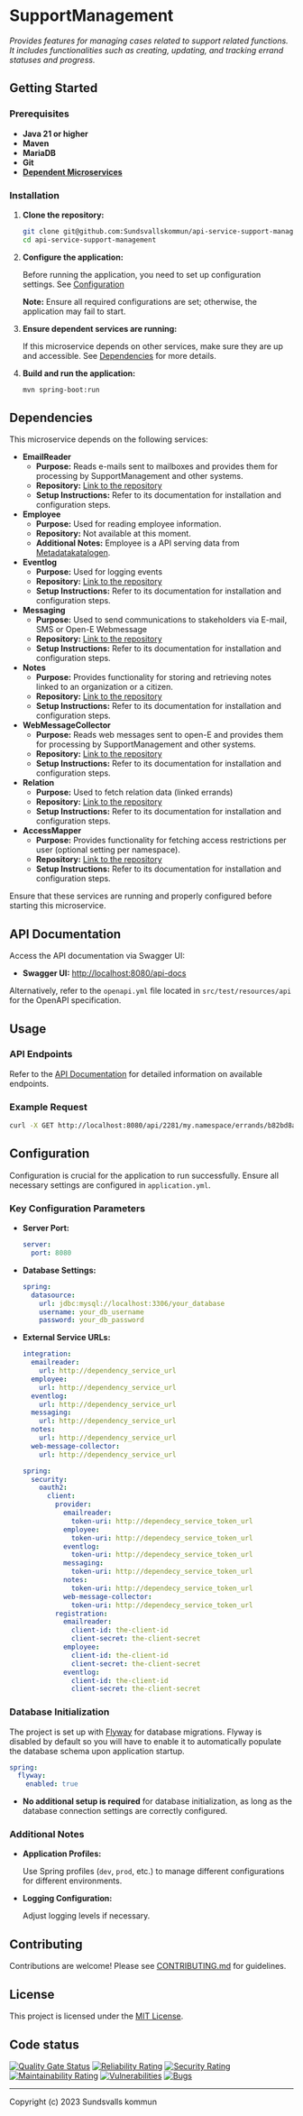 # SupportManagement

_Provides features for managing cases related to support related functions. It includes functionalities such as
creating, updating, and tracking errand statuses and progress._

## Getting Started

### Prerequisites

- **Java 21 or higher**
- **Maven**
- **MariaDB**
- **Git**
- **[Dependent Microservices](#dependencies)**

### Installation

1. **Clone the repository:**

   ```bash
   git clone git@github.com:Sundsvallskommun/api-service-support-management.git
   cd api-service-support-management
   ```
2. **Configure the application:**

   Before running the application, you need to set up configuration settings.
   See [Configuration](#Configuration)

   **Note:** Ensure all required configurations are set; otherwise, the application may fail to start.

3. **Ensure dependent services are running:**

   If this microservice depends on other services, make sure they are up and accessible.
   See [Dependencies](#dependencies) for more details.

4. **Build and run the application:**

   ```bash
   mvn spring-boot:run
   ```

## Dependencies

This microservice depends on the following services:

- **EmailReader**
  - **Purpose:** Reads e-mails sent to mailboxes and provides them for processing by SupportManagement and other
    systems.
  - **Repository:** [Link to the repository](https://github.com/Sundsvallskommun/api-service-email-reader)
  - **Setup Instructions:** Refer to its documentation for installation and configuration steps.
- **Employee**
  - **Purpose:** Used for reading employee information.
  - **Repository:** Not available at this moment.
  - **Additional Notes:** Employee is a API serving data
    from [Metadatakatalogen](https://utveckling.sundsvall.se/digital-infrastruktur/metakatalogen).
- **Eventlog**
  - **Purpose:** Used for logging events
  - **Repository:** [Link to the repository](https://github.com/Sundsvallskommun/api-service-eventlog)
  - **Setup Instructions:** Refer to its documentation for installation and configuration steps.
- **Messaging**
  - **Purpose:** Used to send communications to stakeholders via E-mail, SMS or Open-E Webmessage
  - **Repository:** [Link to the repository](https://github.com/Sundsvallskommun/api-service-messaging)
  - **Setup Instructions:** Refer to its documentation for installation and configuration steps.
- **Notes**
  - **Purpose:** Provides functionality for storing and retrieving notes linked to an organization or a citizen.
  - **Repository:** [Link to the repository](https://github.com/Sundsvallskommun/api-service-notes)
  - **Setup Instructions:** Refer to its documentation for installation and configuration steps.
- **WebMessageCollector**
  - **Purpose:** Reads web messages sent to open-E and provides them for processing by SupportManagement and other
    systems.
  - **Repository:** [Link to the repository](https://github.com/Sundsvallskommun/api-service-web-message-collector)
  - **Setup Instructions:** Refer to its documentation for installation and configuration steps.
- **Relation**
  - **Purpose:** Used to fetch relation data (linked errands)
  - **Repository:** [Link to the repository](https://github.com/Sundsvallskommun/api-service-relations)
  - **Setup Instructions:** Refer to its documentation for installation and configuration steps.
- **AccessMapper**
  - **Purpose:** Provides functionality for fetching access restrictions per user (optional setting per namespace).
  - **Repository:** [Link to the repository](https://github.com/Sundsvallskommun/api-service-access-mapper)
  - **Setup Instructions:** Refer to its documentation for installation and configuration steps.

Ensure that these services are running and properly configured before starting this microservice.

## API Documentation

Access the API documentation via Swagger UI:

- **Swagger UI:** [http://localhost:8080/api-docs](http://localhost:8080/api-docs)

Alternatively, refer to the `openapi.yml` file located in `src/test/resources/api` for the OpenAPI specification.

## Usage

### API Endpoints

Refer to the [API Documentation](#api-documentation) for detailed information on available endpoints.

### Example Request

```bash
curl -X GET http://localhost:8080/api/2281/my.namespace/errands/b82bd8ac-1507-4d9a-958d-369261eecc15/communication
```

## Configuration

Configuration is crucial for the application to run successfully. Ensure all necessary settings are configured in
`application.yml`.

### Key Configuration Parameters

- **Server Port:**

  ```yaml
  server:
    port: 8080
  ```
- **Database Settings:**

  ```yaml
  spring:
    datasource:
      url: jdbc:mysql://localhost:3306/your_database
      username: your_db_username
      password: your_db_password
  ```
- **External Service URLs:**

  ```yaml
  integration:
    emailreader:
      url: http://dependency_service_url
    employee:
      url: http://dependency_service_url
    eventlog:
      url: http://dependency_service_url
    messaging:
      url: http://dependency_service_url
    notes:
      url: http://dependency_service_url
    web-message-collector:
      url: http://dependency_service_url

  spring:
    security:
      oauth2:
        client:
          provider:
            emailreader:
              token-uri: http://dependecy_service_token_url
            employee:
              token-uri: http://dependecy_service_token_url
            eventlog:
              token-uri: http://dependecy_service_token_url
            messaging:
              token-uri: http://dependecy_service_token_url
            notes:
              token-uri: http://dependecy_service_token_url
            web-message-collector:
              token-uri: http://dependecy_service_token_url
          registration:
            emailreader:
              client-id: the-client-id
              client-secret: the-client-secret
            employee:
              client-id: the-client-id
              client-secret: the-client-secret
            eventlog:
              client-id: the-client-id
              client-secret: the-client-secret
  ```

### Database Initialization

The project is set up with [Flyway](https://github.com/flyway/flyway) for database migrations. Flyway is disabled by
default so you will have to enable it to automatically populate the database schema upon application startup.

```yaml
spring:
  flyway:
    enabled: true
```

- **No additional setup is required** for database initialization, as long as the database connection settings are
  correctly configured.

### Additional Notes

- **Application Profiles:**

  Use Spring profiles (`dev`, `prod`, etc.) to manage different configurations for different environments.

- **Logging Configuration:**

  Adjust logging levels if necessary.

## Contributing

Contributions are welcome! Please
see [CONTRIBUTING.md](https://github.com/Sundsvallskommun/.github/blob/main/.github/CONTRIBUTING.md) for guidelines.

## License

This project is licensed under the [MIT License](LICENSE).

## Code status

[![Quality Gate Status](https://sonarcloud.io/api/project_badges/measure?project=Sundsvallskommun_api-service-support-management&metric=alert_status)](https://sonarcloud.io/summary/overall?id=Sundsvallskommun_api-service-support-management)
[![Reliability Rating](https://sonarcloud.io/api/project_badges/measure?project=Sundsvallskommun_api-service-support-management&metric=reliability_rating)](https://sonarcloud.io/summary/overall?id=Sundsvallskommun_api-service-support-management)
[![Security Rating](https://sonarcloud.io/api/project_badges/measure?project=Sundsvallskommun_api-service-support-management&metric=security_rating)](https://sonarcloud.io/summary/overall?id=Sundsvallskommun_api-service-support-management)
[![Maintainability Rating](https://sonarcloud.io/api/project_badges/measure?project=Sundsvallskommun_api-service-support-management&metric=sqale_rating)](https://sonarcloud.io/summary/overall?id=Sundsvallskommun_api-service-support-management)
[![Vulnerabilities](https://sonarcloud.io/api/project_badges/measure?project=Sundsvallskommun_api-service-support-management&metric=vulnerabilities)](https://sonarcloud.io/summary/overall?id=Sundsvallskommun_api-service-support-management)
[![Bugs](https://sonarcloud.io/api/project_badges/measure?project=Sundsvallskommun_api-service-support-management&metric=bugs)](https://sonarcloud.io/summary/overall?id=Sundsvallskommun_api-service-support-management)

---

Copyright (c) 2023 Sundsvalls kommun
